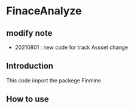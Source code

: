 # FinaceAnalyze
## modify note
* 20210801 : new code for track Assset change
## Introduction
This code import the packege Finmine
## How to use
